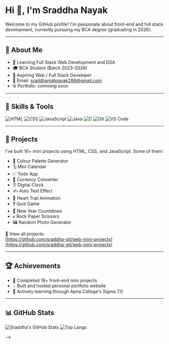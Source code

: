 

# Hi 👋, I'm Sraddha Nayak

Welcome to my GitHub profile! I'm passionate about front-end and full stack development, currently pursuing my BCA degree (graduating in 2026).

---

## 🌟 About Me

- 🌱 Learning Full Stack Web Development and DSA  
- 🎓 BCA Student (Batch 2023–2026)  
- 💼 Aspiring Web / Full Stack Developer  
- 📧 Email: sraddhanjalinayak288@gmail.com  
- 🌐 Portfolio: comming soon

---

## 🚀 Skills & Tools

![HTML](https://img.shields.io/badge/HTML5-e34c26?style=for-the-badge&logo=html5&logoColor=white)
![CSS](https://img.shields.io/badge/CSS3-264de4?style=for-the-badge&logo=css3&logoColor=white)
![JavaScript](https://img.shields.io/badge/JavaScript-F7DF1E?style=for-the-badge&logo=javascript&logoColor=black)
![Java](https://img.shields.io/badge/Java-ED8B00?style=for-the-badge&logo=java&logoColor=white)
![C](https://img.shields.io/badge/C-00599C?style=for-the-badge&logo=c&logoColor=white)
![Git](https://img.shields.io/badge/Git-F05032?style=for-the-badge&logo=git&logoColor=white)
![VS Code](https://img.shields.io/badge/VS%20Code-007ACC?style=for-the-badge&logo=visual-studio-code&logoColor=white)

---

## 📁 Projects

I’ve built 18+ mini projects using HTML, CSS, and JavaScript. Some of them:

- 🎨 Colour Palette Generator  
- 🗓️ Mini Calendar  
- ✅ Todo App  
- 💱 Currency Converter  
- ⏰ Digital Clock  
- ✍️ Auto Text Effect  
- 💖 Heart Trail Animation  
- ❓ Quiz Game  
- 🎉 New Year Countdown  
- ✊ Rock Paper Scissors  
- 🖼️ Random Photo Generator  

🔗 View all projects:  
[https://github.com/sraddha-git/web-mini-projects](https://github.com/sraddha-git/web-mini-projects)

---

## 🏆 Achievements

- 🌟 Completed 18+ front-end mini projects  
- 💡 Built and hosted personal portfolio website  
- 🧠 Actively learning through Apna College's Sigma 7.0   


---

## 📊 GitHub Stats

![Sraddha's GitHub Stats](https://github-readme-stats.vercel.app/api?username=sraddha-git&show_icons=true&theme=radical)
![Top Langs](https://github-readme-stats.vercel.app/api/top-langs/?username=sraddha-git&layout=compact&theme=radical)

-->
